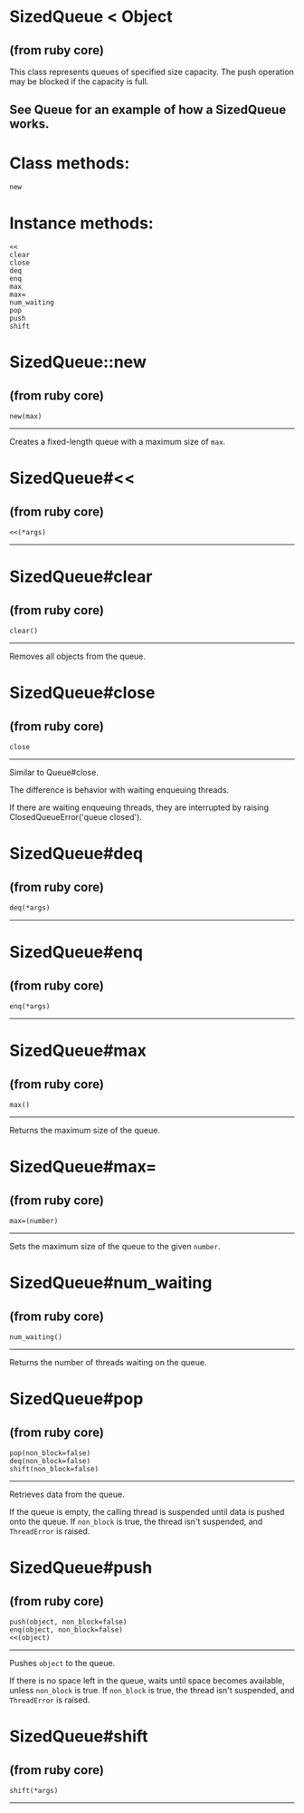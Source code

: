 # SizedQueue < Object

(from ruby core)
---
This class represents queues of specified size capacity.  The push operation
may be blocked if the capacity is full.

See Queue for an example of how a SizedQueue works.
---
# Class methods:

    new

# Instance methods:

    <<
    clear
    close
    deq
    enq
    max
    max=
    num_waiting
    pop
    push
    shift

# SizedQueue::new

(from ruby core)
---
    new(max)

---

Creates a fixed-length queue with a maximum size of `max`.


# SizedQueue#<<

(from ruby core)
---
    <<(*args)

---


# SizedQueue#clear

(from ruby core)
---
    clear()

---

Removes all objects from the queue.


# SizedQueue#close

(from ruby core)
---
    close

---

Similar to Queue#close.

The difference is behavior with waiting enqueuing threads.

If there are waiting enqueuing threads, they are interrupted by raising
ClosedQueueError('queue closed').


# SizedQueue#deq

(from ruby core)
---
    deq(*args)

---


# SizedQueue#enq

(from ruby core)
---
    enq(*args)

---


# SizedQueue#max

(from ruby core)
---
    max()

---

Returns the maximum size of the queue.


# SizedQueue#max=

(from ruby core)
---
    max=(number)

---

Sets the maximum size of the queue to the given `number`.


# SizedQueue#num_waiting

(from ruby core)
---
    num_waiting()

---

Returns the number of threads waiting on the queue.


# SizedQueue#pop

(from ruby core)
---
    pop(non_block=false)
    deq(non_block=false)
    shift(non_block=false)

---

Retrieves data from the queue.

If the queue is empty, the calling thread is suspended until data is pushed
onto the queue. If `non_block` is true, the thread isn't suspended, and
`ThreadError` is raised.


# SizedQueue#push

(from ruby core)
---
    push(object, non_block=false)
    enq(object, non_block=false)
    <<(object)

---

Pushes `object` to the queue.

If there is no space left in the queue, waits until space becomes available,
unless `non_block` is true.  If `non_block` is true, the thread isn't
suspended, and `ThreadError` is raised.


# SizedQueue#shift

(from ruby core)
---
    shift(*args)

---


